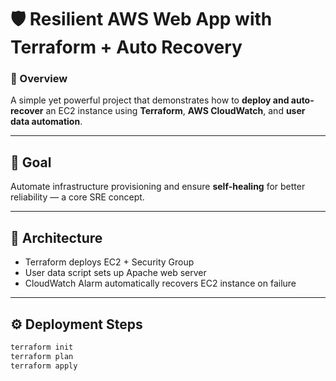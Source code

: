 # 🛡️ Resilient AWS Web App with Terraform + Auto Recovery

### 🚀 Overview
A simple yet powerful project that demonstrates how to **deploy and auto-recover** an EC2 instance using **Terraform**, **AWS CloudWatch**, and **user data automation**.

---

## 🎯 Goal
Automate infrastructure provisioning and ensure **self-healing** for better reliability — a core SRE concept.

---

## 🧱 Architecture
- Terraform deploys EC2 + Security Group
- User data script sets up Apache web server
- CloudWatch Alarm automatically recovers EC2 instance on failure

---

## ⚙️ Deployment Steps
```bash
terraform init
terraform plan
terraform apply
